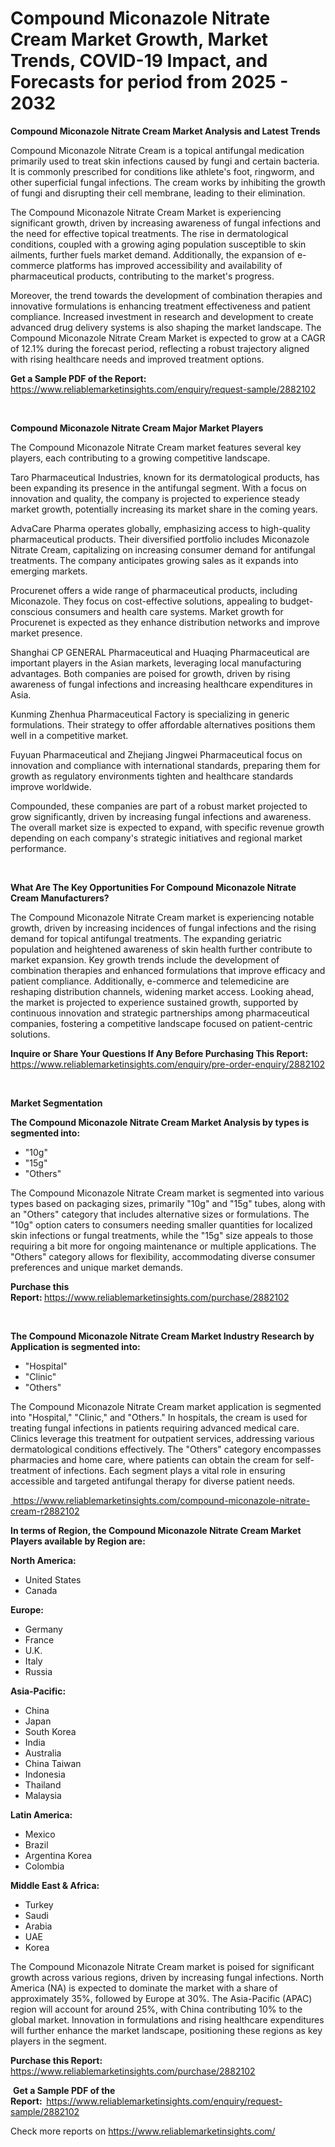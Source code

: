 <p><h1>Compound Miconazole Nitrate Cream Market Growth, Market Trends, COVID-19 Impact, and Forecasts for period from 2025 - 2032</h1></p><p><strong>Compound Miconazole Nitrate Cream Market Analysis and Latest Trends</strong></p>
<p><p>Compound Miconazole Nitrate Cream is a topical antifungal medication primarily used to treat skin infections caused by fungi and certain bacteria. It is commonly prescribed for conditions like athlete's foot, ringworm, and other superficial fungal infections. The cream works by inhibiting the growth of fungi and disrupting their cell membrane, leading to their elimination.</p><p>The Compound Miconazole Nitrate Cream Market is experiencing significant growth, driven by increasing awareness of fungal infections and the need for effective topical treatments. The rise in dermatological conditions, coupled with a growing aging population susceptible to skin ailments, further fuels market demand. Additionally, the expansion of e-commerce platforms has improved accessibility and availability of pharmaceutical products, contributing to the market's progress.</p><p>Moreover, the trend towards the development of combination therapies and innovative formulations is enhancing treatment effectiveness and patient compliance. Increased investment in research and development to create advanced drug delivery systems is also shaping the market landscape. The Compound Miconazole Nitrate Cream Market is expected to grow at a CAGR of 12.1% during the forecast period, reflecting a robust trajectory aligned with rising healthcare needs and improved treatment options.</p></p>
<p><strong>Get a Sample PDF of the Report:&nbsp;</strong> <a href="https://www.reliablemarketinsights.com/enquiry/request-sample/2882102?utm_campaign=3036&utm_medium=2&utm_source=Github&utm_content=ia&utm_term=12032025&utm_id=compound-miconazole-nitrate-cream">https://www.reliablemarketinsights.com/enquiry/request-sample/2882102</a></p>
<p>&nbsp;</p>
<p><strong>Compound Miconazole Nitrate Cream Major Market Players</strong></p>
<p><p>The Compound Miconazole Nitrate Cream market features several key players, each contributing to a growing competitive landscape. </p><p>Taro Pharmaceutical Industries, known for its dermatological products, has been expanding its presence in the antifungal segment. With a focus on innovation and quality, the company is projected to experience steady market growth, potentially increasing its market share in the coming years.</p><p>AdvaCare Pharma operates globally, emphasizing access to high-quality pharmaceutical products. Their diversified portfolio includes Miconazole Nitrate Cream, capitalizing on increasing consumer demand for antifungal treatments. The company anticipates growing sales as it expands into emerging markets.</p><p>Procurenet offers a wide range of pharmaceutical products, including Miconazole. They focus on cost-effective solutions, appealing to budget-conscious consumers and health care systems. Market growth for Procurenet is expected as they enhance distribution networks and improve market presence.</p><p>Shanghai CP GENERAL Pharmaceutical and Huaqing Pharmaceutical are important players in the Asian markets, leveraging local manufacturing advantages. Both companies are poised for growth, driven by rising awareness of fungal infections and increasing healthcare expenditures in Asia.</p><p>Kunming Zhenhua Pharmaceutical Factory is specializing in generic formulations. Their strategy to offer affordable alternatives positions them well in a competitive market.</p><p>Fuyuan Pharmaceutical and Zhejiang Jingwei Pharmaceutical focus on innovation and compliance with international standards, preparing them for growth as regulatory environments tighten and healthcare standards improve worldwide.</p><p>Compounded, these companies are part of a robust market projected to grow significantly, driven by increasing fungal infections and awareness. The overall market size is expected to expand, with specific revenue growth depending on each company's strategic initiatives and regional market performance.</p></p>
<p>&nbsp;</p>
<p><strong>What Are The Key Opportunities For Compound Miconazole Nitrate Cream Manufacturers?</strong></p>
<p><p>The Compound Miconazole Nitrate Cream market is experiencing notable growth, driven by increasing incidences of fungal infections and the rising demand for topical antifungal treatments. The expanding geriatric population and heightened awareness of skin health further contribute to market expansion. Key growth trends include the development of combination therapies and enhanced formulations that improve efficacy and patient compliance. Additionally, e-commerce and telemedicine are reshaping distribution channels, widening market access. Looking ahead, the market is projected to experience sustained growth, supported by continuous innovation and strategic partnerships among pharmaceutical companies, fostering a competitive landscape focused on patient-centric solutions.</p></p>
<p><strong>Inquire or Share Your Questions If Any Before Purchasing This Report:</strong> <a href="https://www.reliablemarketinsights.com/enquiry/pre-order-enquiry/2882102?utm_campaign=3036&utm_medium=2&utm_source=Github&utm_content=ia&utm_term=12032025&utm_id=compound-miconazole-nitrate-cream">https://www.reliablemarketinsights.com/enquiry/pre-order-enquiry/2882102</a></p>
<p>&nbsp;</p>
<p><strong>Market Segmentation</strong></p>
<p><strong>The Compound Miconazole Nitrate Cream Market Analysis by types is segmented into:</strong></p>
<p><ul><li>"10g"</li><li>"15g"</li><li>"Others"</li></ul></p>
<p><p>The Compound Miconazole Nitrate Cream market is segmented into various types based on packaging sizes, primarily "10g" and "15g" tubes, along with an "Others" category that includes alternative sizes or formulations. The "10g" option caters to consumers needing smaller quantities for localized skin infections or fungal treatments, while the "15g" size appeals to those requiring a bit more for ongoing maintenance or multiple applications. The "Others" category allows for flexibility, accommodating diverse consumer preferences and unique market demands.</p></p>
<p><strong>Purchase this Report:&nbsp;</strong><a href="https://www.reliablemarketinsights.com/purchase/2882102?utm_campaign=3036&utm_medium=2&utm_source=Github&utm_content=ia&utm_term=12032025&utm_id=compound-miconazole-nitrate-cream">https://www.reliablemarketinsights.com/purchase/2882102</a></p>
<p>&nbsp;</p>
<p><strong>The Compound Miconazole Nitrate Cream Market Industry Research by Application is segmented into:</strong></p>
<p><ul><li>"Hospital"</li><li>"Clinic"</li><li>"Others"</li></ul></p>
<p><p>The Compound Miconazole Nitrate Cream market application is segmented into "Hospital," "Clinic," and "Others." In hospitals, the cream is used for treating fungal infections in patients requiring advanced medical care. Clinics leverage this treatment for outpatient services, addressing various dermatological conditions effectively. The "Others" category encompasses pharmacies and home care, where patients can obtain the cream for self-treatment of infections. Each segment plays a vital role in ensuring accessible and targeted antifungal therapy for diverse patient needs.</p></p>
<p><a href="https://www.reliablemarketinsights.com/compound-miconazole-nitrate-cream-r2882102?utm_campaign=3036&utm_medium=2&utm_source=Github&utm_content=ia&utm_term=12032025&utm_id=compound-miconazole-nitrate-cream">&nbsp;https://www.reliablemarketinsights.com/compound-miconazole-nitrate-cream-r2882102</a></p>
<p><strong>In terms of Region, the Compound Miconazole Nitrate Cream Market Players available by Region are:</strong></p>
<p>
    <p> <strong> North America: </strong>
        <ul>
            <li>United States</li>
            <li>Canada</li>
        </ul>
        </p> 
    <p> <strong> Europe: </strong>
        <ul>
            <li>Germany</li>
            <li>France</li>
            <li>U.K.</li>
            <li>Italy</li>
            <li>Russia</li>
        </ul>
        </p> 
    <p> <strong> Asia-Pacific: </strong>
        <ul>
            <li>China</li>
            <li>Japan</li>
            <li>South Korea</li>
            <li>India</li>
            <li>Australia</li>
            <li>China Taiwan</li>
            <li>Indonesia</li>
            <li>Thailand</li>
            <li>Malaysia</li>
        </ul>
        </p> 
    <p> <strong> Latin America: </strong>
        <ul>
            <li>Mexico</li>
            <li>Brazil</li>
            <li>Argentina Korea</li>
            <li>Colombia</li>
        </ul>
        </p> 
    <p> <strong> Middle East & Africa: </strong>
        <ul>
            <li>Turkey</li>
            <li>Saudi</li>
            <li>Arabia</li>
            <li>UAE</li>
            <li>Korea</li>
        </ul>
    </p>
    </p>
<p><p>The Compound Miconazole Nitrate Cream market is poised for significant growth across various regions, driven by increasing fungal infections. North America (NA) is expected to dominate the market with a share of approximately 35%, followed by Europe at 30%. The Asia-Pacific (APAC) region will account for around 25%, with China contributing 10% to the global market. Innovation in formulations and rising healthcare expenditures will further enhance the market landscape, positioning these regions as key players in the segment.</p></p>
<p><strong>Purchase this Report: </strong><a href="https://www.reliablemarketinsights.com/purchase/2882102?utm_campaign=3036&utm_medium=2&utm_source=Github&utm_content=ia&utm_term=12032025&utm_id=compound-miconazole-nitrate-cream">https://www.reliablemarketinsights.com/purchase/2882102</a></p>
<p>&nbsp;<strong>Get a Sample PDF of the Report:&nbsp;&nbsp;</strong><a href="https://www.reliablemarketinsights.com/enquiry/request-sample/2882102?utm_campaign=3036&utm_medium=2&utm_source=Github&utm_content=ia&utm_term=12032025&utm_id=compound-miconazole-nitrate-cream">https://www.reliablemarketinsights.com/enquiry/request-sample/2882102</a></p>
<p><strong></strong></p>
<p>Check more reports on <a href="https://www.reliablemarketinsights.com/?utm_campaign=3036&utm_medium=2&utm_source=Github&utm_content=ia&utm_term=12032025&utm_id=compound-miconazole-nitrate-cream">https://www.reliablemarketinsights.com/</a></p>